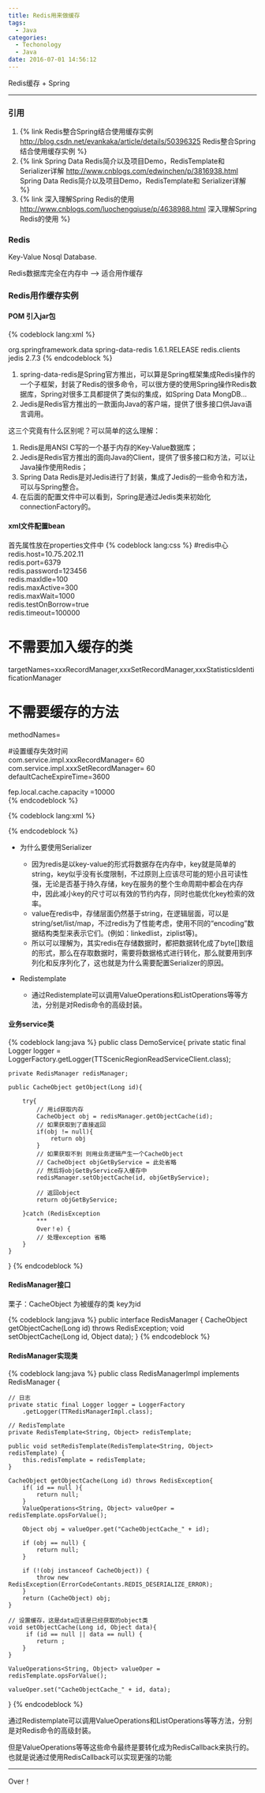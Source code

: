 ```yaml
---
title: Redis用来做缓存
tags:
  - Java
categories:
  - Techonology
  - Java
date: 2016-07-01 14:56:12
---
```

Redis缓存 + Spring
<!-- more -->

***

### 引用
1. {% link Redis整合Spring结合使用缓存实例 http://blog.csdn.net/evankaka/article/details/50396325 Redis整合Spring结合使用缓存实例 %}
2. {% link Spring Data Redis简介以及项目Demo，RedisTemplate和 Serializer详解 http://www.cnblogs.com/edwinchen/p/3816938.html Spring Data Redis简介以及项目Demo，RedisTemplate和 Serializer详解 %}
3. {% link 深入理解Spring Redis的使用 http://www.cnblogs.com/luochengqiuse/p/4638988.html 深入理解Spring Redis的使用 %}


### Redis
Key-Value Nosql Database.

Redis数据库完全在内存中 --> 适合用作缓存

### Redis用作缓存实例
#### POM 引入jar包
{% codeblock lang:xml %}
<!--Redis start -->  
<dependency>  
    <groupId>org.springframework.data</groupId>  
    <artifactId>spring-data-redis</artifactId>  
    <version>1.6.1.RELEASE</version>  
</dependency>  

<dependency>  
    <groupId>redis.clients</groupId>  
    <artifactId>jedis</artifactId>  
    <version>2.7.3</version>  
</dependency>  
<!--Redis end -->  
{% endcodeblock %}

1. spring-data-redis是Spring官方推出，可以算是Spring框架集成Redis操作的一个子框架，封装了Redis的很多命令，可以很方便的使用Spring操作Redis数据库，Spring对很多工具都提供了类似的集成，如Spring Data MongDB…
2. Jedis是Redis官方推出的一款面向Java的客户端，提供了很多接口供Java语言调用。

这三个究竟有什么区别呢？可以简单的这么理解：
1. Redis是用ANSI C写的一个基于内存的Key-Value数据库；
2. Jedis是Redis官方推出的面向Java的Client，提供了很多接口和方法，可以让Java操作使用Redis；
3. Spring Data Redis是对Jedis进行了封装，集成了Jedis的一些命令和方法，可以与Spring整合。
4. 在后面的配置文件中可以看到，Spring是通过Jedis类来初始化connectionFactory的。

 
#### xml文件配置bean 

首先属性放在properties文件中
{% codeblock lang:css %}
#redis中心  
redis.host=10.75.202.11  
redis.port=6379  
redis.password=123456  
redis.maxIdle=100  
redis.maxActive=300  
redis.maxWait=1000  
redis.testOnBorrow=true  
redis.timeout=100000  
  
# 不需要加入缓存的类  
targetNames=xxxRecordManager,xxxSetRecordManager,xxxStatisticsIdentificationManager  
# 不需要缓存的方法  
methodNames=  
  
#设置缓存失效时间  
com.service.impl.xxxRecordManager= 60  
com.service.impl.xxxSetRecordManager= 60  
defaultCacheExpireTime=3600  
  
fep.local.cache.capacity =10000  
{% endcodeblock %}


{% codeblock lang:xml %}
<!-- jedis 配置 -->
<!-- 注意此处注入的是JedisPoolConfig，说明SDR还依赖与Jedis -->
<!-- 第一个poolconfig是对连接池的配置。包括最大连接数，队列数，存活时间，最大等待时间等等 -->
<bean id="poolConfig" class="redis.clients.jedis.JedisPoolConfig" >
      <property name="maxIdle" value="${redis.maxIdle}" />
      <property name="maxWaitMillis" value="${redis.maxWait}" />
      <property name="testOnBorrow" value="${redis.testOnBorrow}" />
</bean >

<!-- redis服务器中心 -->
<!-- Spring是通过Jedis类来初始化connectionFactory的 -->
<!-- 连接工厂，顾名思义，最基本的使用一定是对连接的打开和关闭。我们需要为其配置redis服务器的账户密码，端口号。 -->
<bean id="connectionFactory"  class="org.springframework.data.redis.connection.jedis.JedisConnectionFactory" >
      <property name="poolConfig" ref="poolConfig" />
      <property name="port" value="${redis.port}" />
      <property name="hostName" value="${redis.host}" />
      <property name="password" value="${redis.password}" />
      <property name="timeout" value="${redis.timeout}" ></property>
</bean >

<!-- 这个类作为一个模版类，提供了很多快速使用redis的api，而不需要自己来维护连接，事务。 -->
<bean id="redisTemplate" class="org.springframework.data.redis.core.RedisTemplate" >
      <property name="connectionFactory" ref="connectionFactory" />
      <property name="keySerializer" >
          <bean class="org.springframework.data.redis.serializer.StringRedisSerializer" />
      </property>
      <!-- JdkSerializationRedisSerializer用于类的序列化 -->
      <property name="valueSerializer" >
          <bean class="org.springframework.data.redis.serializer.JdkSerializationRedisSerializer" />
      </property>
</bean >

<!-- cache配置 -->
<bean id="methodCacheInterceptor" class="com.mucfc.msm.common.MethodCacheInterceptor" >
      <property name="redisUtil" ref="redisUtil" />
</bean >
<bean id="redisUtil" class="com.mucfc.msm.common.RedisUtil" >
      <property name="redisTemplate" ref="redisTemplate" />
</bean >
{% endcodeblock %}

- 为什么要使用Serializer
    * 因为redis是以key-value的形式将数据存在内存中，key就是简单的string，key似乎没有长度限制，不过原则上应该尽可能的短小且可读性强，无论是否基于持久存储，key在服务的整个生命周期中都会在内存中，因此减小key的尺寸可以有效的节约内存，同时也能优化key检索的效率。
    * value在redis中，存储层面仍然基于string，在逻辑层面，可以是string/set/list/map，不过redis为了性能考虑，使用不同的“encoding”数据结构类型来表示它们。(例如：linkedlist，ziplist等)。
    * 所以可以理解为，其实redis在存储数据时，都把数据转化成了byte[]数组的形式，那么在存取数据时，需要将数据格式进行转化，那么就要用到序列化和反序列化了，这也就是为什么需要配置Serializer的原因。

- Redistemplate
    + 通过Redistemplate可以调用ValueOperations和ListOperations等等方法，分别是对Redis命令的高级封装。

#### 业务service类
{% codeblock lang:java %}
public class DemoService{
    private static final Logger logger = LoggerFactory.getLogger(TTScenicRegionReadServiceClient.class); 
    
    private RedisManager redisManager;
    
    public CacheObject getObject(Long id){
        
        try{
            // 用id获取内存
            CacheObject obj = redisManager.getObjectCache(id);
            // 如果获取到了直接返回
            if(obj != null){
                return obj
            }
            // 如果获取不到 则用业务逻辑产生一个CacheObject
            // CacheObject objGetByService = 此处省略
            // 然后将objGetByService存入缓存中
            redisManager.setObjectCache(id, objGetByService);

            // 返回object
            return objGetByService;

        }catch (RedisException 
            ***
            Over！e) {
            // 处理exception 省略
        }
    }
}
{% endcodeblock %}

#### RedisManager接口
栗子：CacheObject 为被缓存的类
key为id

{% codeblock lang:java %}
public interface RedisManager {
    CacheObject getObjectCache(Long id) throws RedisException;
    void setObjectCache(Long id, Object data);
}
{% endcodeblock %}

#### RedisManager实现类


{% codeblock lang:java %}
public class RedisManagerImpl implements RedisManager {
    
    // 日志
    private static final Logger logger = LoggerFactory
        .getLogger(TTRedisManagerImpl.class);

    // RedisTemplate
    private RedisTemplate<String, Object> redisTemplate;

    public void setRedisTemplate(RedisTemplate<String, Object> redisTemplate) {
        this.redisTemplate = redisTemplate;
    }
    
    CacheObject getObjectCache(Long id) throws RedisException{
        if( id == null ){
            return null;
        }
        ValueOperations<String, Object> valueOper = redisTemplate.opsForValue();
        
        Object obj = valueOper.get("CacheObjectCache_" + id);
        
        if (obj == null) {
            return null;
        }

        if (!(obj instanceof CacheObject)) {
            throw new RedisException(ErrorCodeContants.REDIS_DESERIALIZE_ERROR);
        }
        return (CacheObject) obj;
    }

    // 设置缓存，这是data应该是已经获取的object类
    void setObjectCache(Long id, Object data){
         if (id == null || data == null) {
            return ;
        }
    }

    ValueOperations<String, Object> valueOper = redisTemplate.opsForValue();
    
    valueOper.set("CacheObjectCache_" + id, data);
}
{% endcodeblock %}

通过Redistemplate可以调用ValueOperations和ListOperations等等方法，分别是对Redis命令的高级封装。

但是ValueOperations等等这些命令最终是要转化成为RedisCallback来执行的。也就是说通过使用RedisCallback可以实现更强的功能
***
Over！
























